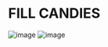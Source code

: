 # FILL CANDIES #
![image](https://github.com/user-attachments/assets/6136fcf5-c4ee-46f4-9ba8-8598280fc74d)
![image](https://github.com/user-attachments/assets/e6d63dce-1e3c-4d67-aaaa-35f18ab3aec1)
